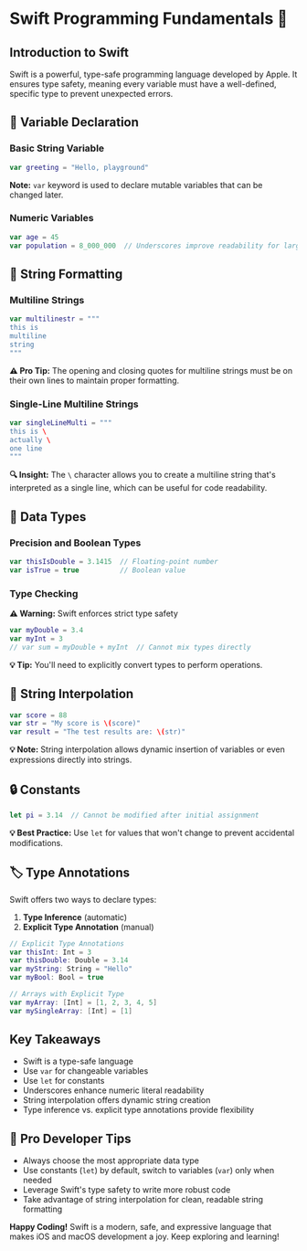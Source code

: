 # Swift Programming Fundamentals 🚀

## Introduction to Swift
Swift is a powerful, type-safe programming language developed by Apple. It ensures type safety, meaning every variable must have a well-defined, specific type to prevent unexpected errors.

## 📝 Variable Declaration

### Basic String Variable
```swift
var greeting = "Hello, playground"
```
**Note:** `var` keyword is used to declare mutable variables that can be changed later.

### Numeric Variables
```swift
var age = 45
var population = 8_000_000  // Underscores improve readability for large numbers
```

## 📜 String Formatting

### Multiline Strings
```swift
var multilinestr = """
this is
multiline
string
"""
```
**⚠️ Pro Tip:** The opening and closing quotes for multiline strings must be on their own lines to maintain proper formatting.

### Single-Line Multiline Strings
```swift
var singleLineMulti = """
this is \
actually \
one line
"""
```
**🔍 Insight:** The `\` character allows you to create a multiline string that's interpreted as a single line, which can be useful for code readability.

## 🧰 Data Types

### Precision and Boolean Types
```swift
var thisIsDouble = 3.1415  // Floating-point number
var isTrue = true          // Boolean value
```

### Type Checking
**⚠️ Warning:** Swift enforces strict type safety
```swift
var myDouble = 3.4
var myInt = 3
// var sum = myDouble + myInt  // Cannot mix types directly
```
**💡 Tip:** You'll need to explicitly convert types to perform operations.

## 🎨 String Interpolation
```swift
var score = 88
var str = "My score is \(score)"
var result = "The test results are: \(str)"
```
**💡 Note:** String interpolation allows dynamic insertion of variables or even expressions directly into strings.

## 🔒 Constants
```swift
let pi = 3.14  // Cannot be modified after initial assignment
```
**💡 Best Practice:** Use `let` for values that won't change to prevent accidental modifications.

## 🏷️ Type Annotations
Swift offers two ways to declare types:
1. **Type Inference** (automatic)
2. **Explicit Type Annotation** (manual)

```swift
// Explicit Type Annotations
var thisInt: Int = 3
var thisDouble: Double = 3.14
var myString: String = "Hello"
var myBool: Bool = true

// Arrays with Explicit Type
var myArray: [Int] = [1, 2, 3, 4, 5]
var mySingleArray: [Int] = [1]
```

## Key Takeaways
- Swift is a type-safe language
- Use `var` for changeable variables
- Use `let` for constants
- Underscores enhance numeric literal readability
- String interpolation offers dynamic string creation
- Type inference vs. explicit type annotations provide flexibility

## 🚀 Pro Developer Tips
- Always choose the most appropriate data type
- Use constants (`let`) by default, switch to variables (`var`) only when needed
- Leverage Swift's type safety to write more robust code
- Take advantage of string interpolation for clean, readable string formatting

**Happy Coding!** Swift is a modern, safe, and expressive language that makes iOS and macOS development a joy. Keep exploring and learning!
